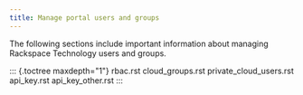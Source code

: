 ```yaml
---
title: Manage portal users and groups
---
```


The following sections include important information about managing
Rackspace Technology users and groups.

::: {.toctree maxdepth="1"}
rbac.rst cloud_groups.rst private_cloud_users.rst api_key.rst
api_key_other.rst
:::
